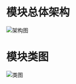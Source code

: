 # 模块总体架构

![架构图](https://images.gitee.com/uploads/images/2020/0327/145335_105094cf_5595769.png "屏幕截图.png")

# 模块类图

![类图](https://images.gitee.com/uploads/images/2020/0327/145415_4d002a3c_5595769.png "屏幕截图.png")